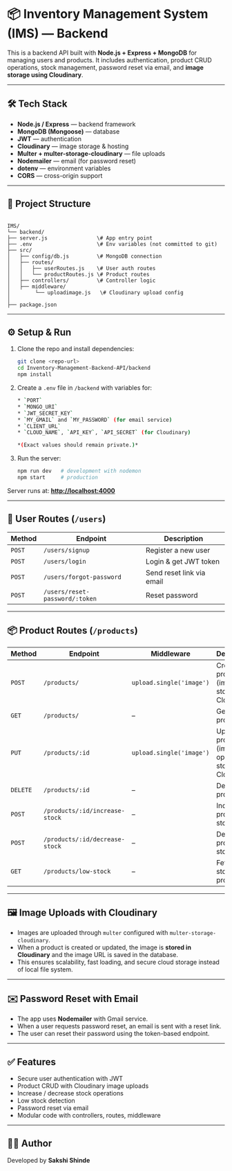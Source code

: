 
# 📦 Inventory Management System (IMS) — Backend

This is a backend API built with **Node.js + Express + MongoDB** for managing users and products.
It includes authentication, product CRUD operations, stock management, password reset via email, and **image storage using Cloudinary**.

---

## 🛠 Tech Stack

* **Node.js / Express** — backend framework
* **MongoDB (Mongoose)** — database
* **JWT** — authentication
* **Cloudinary** — image storage & hosting
* **Multer + multer-storage-cloudinary** — file uploads
* **Nodemailer** — email (for password reset)
* **dotenv** — environment variables
* **CORS** — cross-origin support

---

## 📂 Project Structure

```

IMS/
└── backend/
├── server.js                \# App entry point
├── .env                     \# Env variables (not committed to git)
├── src/
│   ├── config/db.js         \# MongoDB connection
│   ├── routes/
│   │   ├── userRoutes.js    \# User auth routes
│   │   └── productRoutes.js \# Product routes
│   ├── controllers/         \# Controller logic
│   ├── middleware/
│        └── uploadimage.js   \# Cloudinary upload config
│  
├── package.json

````

---

## ⚙️ Setup & Run

1. Clone the repo and install dependencies:

   ```bash
   git clone <repo-url>
   cd Inventory-Management-Backend-API/backend
   npm install
   ````

2.  Create a `.env` file in `/backend` with variables for:
      ```bash
      * `PORT`
      * `MONGO_URI`
      * `JWT_SECRET_KEY`
      * `MY_GMAIL` and `MY_PASSWORD` (for email service)
      * `CLIENT_URL`
      * `CLOUD_NAME`, `API_KEY`, `API_SECRET` (for Cloudinary)

    *(Exact values should remain private.)*
      ```
      
3.  Run the server:

    ```bash
    npm run dev   # development with nodemon
    npm start     # production
    ```

Server runs at: **[http://localhost:4000](https://www.google.com/search?q=http://localhost:4000)**

-----

## 🔐 User Routes (`/users`)

| Method | Endpoint                       | Description               |
| ------ | ------------------------------ | ------------------------- |
| `POST` | `/users/signup`                | Register a new user       |
| `POST` | `/users/login`                 | Login & get JWT token     |
| `POST` | `/users/forgot-password`       | Send reset link via email |
| `POST` | `/users/reset-password/:token` | Reset password            |

-----

## 📦 Product Routes (`/products`)

| Method   | Endpoint                       | Middleware               | Description                                           |
| -------- | ------------------------------ | ------------------------ | ----------------------------------------------------- |
| `POST`   | `/products/`                   | `upload.single('image')` | Create new product (image stored on Cloudinary)       |
| `GET`    | `/products/`                   | –                        | Get all products                                      |
| `PUT`    | `/products/:id`                | `upload.single('image')` | Update product (image optional, stored on Cloudinary) |
| `DELETE` | `/products/:id`                | –                        | Delete product                                        |
| `POST`   | `/products/:id/increase-stock` | –                        | Increase product stock                                |
| `POST`   | `/products/:id/decrease-stock` | –                        | Decrease product stock                                |
| `GET`    | `/products/low-stock`          | –                        | Fetch low-stock products                              |

-----

## 🖼️ Image Uploads with Cloudinary

  * Images are uploaded through `multer` configured with `multer-storage-cloudinary`.
  * When a product is created or updated, the image is **stored in Cloudinary** and the image URL is saved in the database.
  * This ensures scalability, fast loading, and secure cloud storage instead of local file system.

-----

## ✉️ Password Reset with Email

  * The app uses **Nodemailer** with Gmail service.
  * When a user requests password reset, an email is sent with a reset link.
  * The user can reset their password using the token-based endpoint.

-----

## ✅ Features

  * Secure user authentication with JWT
  * Product CRUD with Cloudinary image uploads
  * Increase / decrease stock operations
  * Low stock detection
  * Password reset via email
  * Modular code with controllers, routes, middleware

-----

## 👩‍💻 Author

Developed by **Sakshi Shinde**

```
